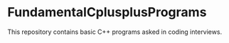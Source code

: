 # FundamentalCplusplusPrograms
This repository contains basic C++ programs asked in coding interviews.
